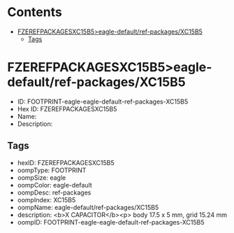 



Contents
========

* [FZEREFPACKAGESXC15B5>eagle-default/ref-packages/XC15B5](#fzerefpackagesxc15b5eagle-defaultref-packagesxc15b5)
	* [Tags](#tags)

# FZEREFPACKAGESXC15B5>eagle-default/ref-packages/XC15B5

- ID: FOOTPRINT-eagle-eagle-default-ref-packages-XC15B5
- Hex ID: FZEREFPACKAGESXC15B5
- Name: 
- Description: 

## Tags

- hexID: FZEREFPACKAGESXC15B5
- oompType: FOOTPRINT
- oompSize: eagle
- oompColor: eagle-default
- oompDesc: ref-packages
- oompIndex: XC15B5
- oompName: eagle-default/ref-packages/XC15B5
- description: &lt;b&gt;X CAPACITOR&lt;/b&gt;&lt;p&gt;&#xD;
body 17.5 x 5 mm, grid 15.24 mm
- oompID: FOOTPRINT-eagle-eagle-default-ref-packages-XC15B5
